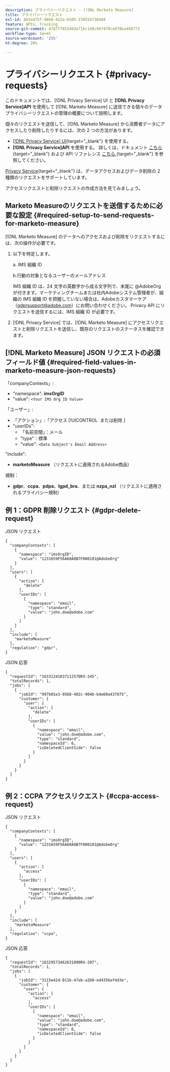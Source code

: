 ```yaml
---
description: プライバシーリクエスト - [!DNL Marketo Measure]
title: プライバシーリクエスト
exl-id: 883e475f-9868-412a-b505-230556f38484
feature: APIs, Tracking
source-git-commit: 4787f765348da71bc149c997470ce678ba498772
workflow-type: tm+mt
source-wordcount: '255'
ht-degree: 20%

---
```


# プライバシーリクエスト {#privacy-requests}

このドキュメントでは、[!DNL Privacy Service] UI と **[!DNL Privacy Service]API** を使用して [!DNL Marketo Measure] に送信できる個々のデータプライバシーリクエストの管理の概要について説明します。

個々のリクエストを送信して、[!DNL Marketo Measure] から消費者データにアクセスしたり削除したりするには、次の 2 つの方法があります。

* [[!DNL Privacy Service] UI](https://experienceleague.adobe.com/docs/experience-platform/privacy/ui/overview.html?lang=ja){target="_blank"} を使用する。
* **[!DNL Privacy Service]API** を使用する。 詳しくは、ドキュメント [ こちら ](https://experienceleague.adobe.com/docs/experience-platform/privacy/api/overview.html?lang=ja){target="_blank"} および API リファレンス [ こちら ](https://developer.adobe.com/experience-platform-apis/references/privacy-service/){target="_blank"} を参照してください。

[Privacy Service](https://experienceleague.adobe.com/docs/experience-platform/privacy/home.html?lang=ja){target="_blank"} は、データアクセスおよびデータ削除の 2 種類のリクエストをサポートしています。

アクセスリクエストと削除リクエストの作成方法を見てみましょう。

## Marketo Measureのリクエストを送信するために必要な設定 {#required-setup-to-send-requests-for-marketo-measure}

[!DNL Marketo Measure] のデータへのアクセスおよび削除をリクエストするには、次の操作が必要です。

1. 以下を特定します。

   a. IMS 組織 ID

   b.行動の対象となるユーザーのメールアドレス

   IMS 組織 ID は、24 文字の英数字から成る文字列で、末尾に @AdobeOrg が付きます。マーケティングチームまたは社内Adobeシステム管理者が、組織の IMS 組織 ID を把握していない場合は、Adobeカスタマーケア（gdprsupport@adobe.com）にお問い合わせください。 Privacy API にリクエストを送信するには、IMS 組織 ID が必要です。

1. [!DNL Privacy Service] では、[!DNL Marketo Measure] にアクセスリクエストと削除リクエストを送信し、既存のリクエストのステータスを確認できます。

## [!DNL Marketo Measure] JSON リクエストの必須フィールド値 {#required-field-values-in-marketo-measure-json-requests}

「companyContexts」:

* &quot;namespace&quot;: **imsOrgID**
* &quot;value&quot;: `<Your IMS Org ID Value>`

「ユーザー」:

* 「アクション」:「アクセス [!UICONTROL &#x200B; または削除 &#x200B;]
* &quot;userIDs&quot;:
   * 「名前空間」：メール
   * &quot;type&quot;：標準
   * &quot;value&quot;: `<Data Subject's Email Address>`

&quot;include&quot;:

* **marketoMeasure** （リクエストに適用されるAdobe商品）

規制：

* **gdpr**、**ccpa**、**pdpa**、**lgpd_bra**、または **nzpa_nzl** （リクエストに適用されるプライバシー規制）

## 例 1：GDPR 削除リクエスト {#gdpr-delete-request}

JSON リクエスト

```text
{
  "companyContexts": [
    {
      "namespace": "imsOrgID",
      "value": "1231659F56A68A8B7F000101@AdobeOrg"
    }
  ],
  "users": [
    {
      "action": [
        "delete"
      ],
      "userIDs": [
        {
          "namespace": "email",
          "type": "standard",
          "value": "john.doe@adobe.com"
        }
      ]
    }
  ],
  "include": [
    "marketoMeasure"
  ],
  "regulation": "gdpr",
}
```

JSON 応答

```text
{
  "requestId": "16331241037112570RX-245",
  "totalRecords": 1,
  "jobs": [
    {
      "jobId": "997b01e3-9568-402c-904b-b4e60a437875",
      "customer": {
        "user": {
          "action": [
            "delete"
          ],
          "userIDs": [
            {
              "namespace": "email",
              "value": "john.doe@adobe.com",
              "type": "standard",
              "namespaceId": 6,
              "isDeletedClientSide": false
            }
          ]
        }
      }
    }
  ]
}
```

## 例 2：CCPA アクセスリクエスト {#ccpa-access-request}

JSON リクエスト

```text
{
  "companyContexts": [
    {
      "namespace": "imsOrgID",
      "value": "1231659F56A68A8B7F000101@AdobeOrg"
    }
  ],
  "users": [
    {
      "action": [
        "access"
      ],
      "userIDs": [
        {
          "namespace": "email",
          "type": "standard",
          "value": "john.doe@adobe.com"
        }
      ]
    }
  ],
  "include": [
    "marketoMeasure"
  ],
  "regulation": "ccpa",
}
```

JSON 応答

```text
{
  "requestId": "16329573462631890RX-207",
  "totalRecords": 1,
  "jobs": [
    {
      "jobId": "3115e42d-011b-47ab-a2b0-ed4356af4d3e",
      "customer": {
        "user": {
          "action": [
            "access"
          ],
          "userIDs": [
            {
              "namespace": "email",
              "value": "john.doe@adobe.com",
              "type": "standard",
              "namespaceId": 6,
              "isDeletedClientSide": false
            }
          ]
        }
      }
    }
  ]
}
```
